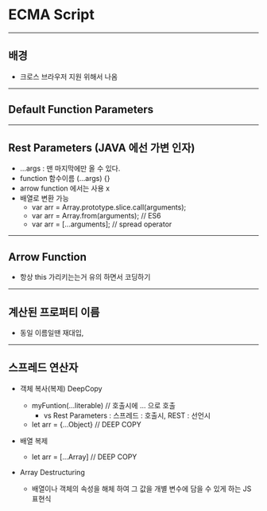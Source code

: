 # ECMA Script

---

## 배경 
- 크로스 브라우저 지원 위해서 나옴 


---

## Default Function Parameters


---


## Rest Parameters (JAVA 에선 가변 인자)
 
- ...args : 맨 마지막에만 올 수 있다.
- function 함수이름 (...args) {}
- arrow function 에서는 사용 x
- 배열로 변환 가능 
  - var arr = Array.prototype.slice.call(arguments);
  - var arr = Array.from(arguments); // ES6
  - var arr = [...arguments]; // spread operator



---

## Arrow Function

- 항상 this 가리키는는거 유의 하면서 코딩하기

---

## 계산된 프로퍼티 이름 
- 동일 이름일땐 재대입,
---

## 스프레드 연산자 
- 객체 복사(복제) DeepCopy
  - myFuntion(...literable)  // 호출시에 ... 으로 호출
    - vs Rest Parameters : 스프레드 : 호출시, REST : 선언시 
  - let arr = {...Object} // DEEP COPY 
- 배열 복제 
  - let arr = [...Array] // DEEP COPY

- Array Destructuring
	- 배열이나 객체의 속성을 해체 하여 그 값을 개별 변수에 담을 수 있게 하는 JS 표현식

